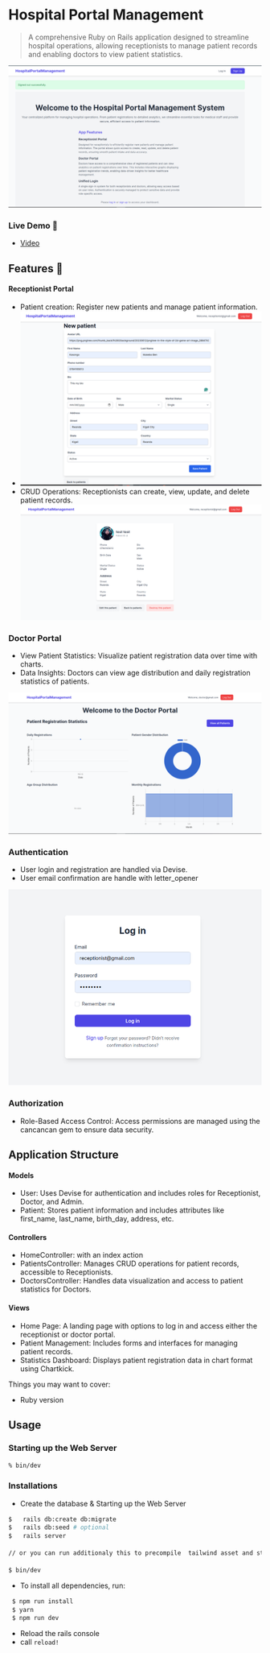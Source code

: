 # Hospital Portal Management <a name="about-project"></a>

> A comprehensive Ruby on Rails application designed to streamline hospital operations, allowing receptionists to manage patient records and enabling doctors to view patient statistics.

![alt text](image.png)


### Live Demo 🔗

- [Video](https://www.loom.com/share/183a3d1bdddc4a51b14b589687b39352?sid=c5f6caa4-2bc2-472c-ac9a-230602fb6aa2)

## Features 📖
#### Receptionist Portal
- Patient creation: Register new patients and manage patient information.
- ![alt text](image-4.png)
- CRUD Operations: Receptionists can create, view, update, and delete patient records.
![alt text](image-2.png)

### Doctor Portal
- View Patient Statistics: Visualize patient registration data over time with charts.
- Data Insights: Doctors can view age distribution and daily registration statistics of patients.

![alt text](image-1.png)

### Authentication
- User login and registration are handled via Devise.
- User email confirmation are handle with letter_opener

![alt text](image-3.png)
### Authorization
- Role-Based Access Control: Access permissions are managed using the cancancan gem to ensure data security.

## Application Structure
#### Models
- User: Uses Devise for authentication and includes roles for Receptionist, Doctor, and Admin.
- Patient: Stores patient information and includes attributes like first_name, last_name, birth_day, address, etc.
#### Controllers
- HomeController: with an index action
- PatientsController: Manages CRUD operations for patient records, accessible to Receptionists.
- DoctorsController: Handles data visualization and access to patient statistics for Doctors.
#### Views
- Home Page: A landing page with options to log in and access either the receptionist or doctor portal.
- Patient Management: Includes forms and interfaces for managing patient records.
- Statistics Dashboard: Displays patient registration data in chart format using Chartkick.

Things you may want to cover:

* Ruby version

## Usage

### Starting up the Web Server

    % bin/dev 

### Installations
- Create the database & Starting up the Web Server

```bash
$   rails db:create db:migrate
$   rails db:seed # optional
$   rails server

// or you can run additionaly this to precompile  tailwind asset and start the server

$ bin/dev
```

- To install all dependencies, run:

```bash
 $ npm run install
 $ yarn
 $ npm run dev
```

- Reload the rails console
-  call `reload!`
